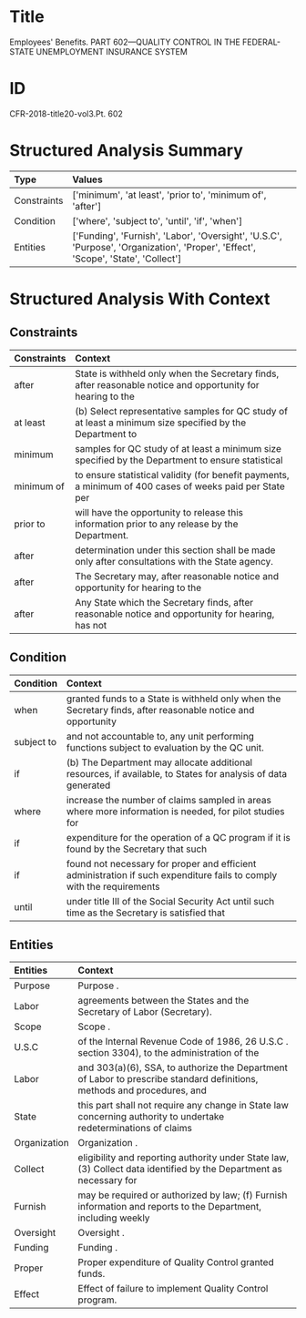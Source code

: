 # Title

 Employees' Benefits. PART 602—QUALITY CONTROL IN THE FEDERAL-STATE UNEMPLOYMENT INSURANCE SYSTEM


# ID

 CFR-2018-title20-vol3.Pt. 602


# Structured Analysis Summary

| Type        | Values                                                                                                                            |
|:------------|:----------------------------------------------------------------------------------------------------------------------------------|
| Constraints | ['minimum', 'at least', 'prior to', 'minimum of', 'after']                                                                        |
| Condition   | ['where', 'subject to', 'until', 'if', 'when']                                                                                    |
| Entities    | ['Funding', 'Furnish', 'Labor', 'Oversight', 'U.S.C', 'Purpose', 'Organization', 'Proper', 'Effect', 'Scope', 'State', 'Collect'] |


# Structured Analysis With Context

 


## Constraints

| Constraints   | Context                                                                                                     |
|:--------------|:------------------------------------------------------------------------------------------------------------|
| after         | State is withheld only when the Secretary finds, after reasonable notice and opportunity for hearing to the |
| at least      | (b) Select representative samples for QC study of at least a minimum size specified by the Department to    |
| minimum       | samples for QC study of at least a minimum size specified by the Department to ensure statistical           |
| minimum of    | to ensure statistical validity (for benefit payments, a minimum of 400 cases of weeks paid per State per    |
| prior to      | will have the opportunity to release this information prior to  any release by the Department.              |
| after         | determination under this section shall be made only after  consultations with the State agency.             |
| after         | The Secretary may,  after reasonable notice and opportunity for hearing to the                              |
| after         | Any State which the Secretary finds,  after reasonable notice and opportunity for hearing, has not          |


## Condition

| Condition   | Context                                                                                                               |
|:------------|:----------------------------------------------------------------------------------------------------------------------|
| when        | granted funds to a State is withheld only when the Secretary finds, after reasonable notice and opportunity           |
| subject to  | and not accountable to, any unit performing functions subject to  evaluation by the QC unit.                          |
| if          | (b) The Department may allocate additional resources,  if available, to States for analysis of data generated         |
| where       | increase the number of claims sampled in areas where more information is needed, for pilot studies for                |
| if          | expenditure for the operation of a QC program if it is found by the Secretary that such                               |
| if          | found not necessary for proper and efficient administration if such expenditure fails to comply with the requirements |
| until       | under title III of the Social Security Act until such time as the Secretary is satisfied that                         |


## Entities

| Entities     | Context                                                                                                                 |
|:-------------|:------------------------------------------------------------------------------------------------------------------------|
| Purpose      | Purpose .                                                                                                               |
| Labor        | agreements between the States and the Secretary of Labor  (Secretary).                                                  |
| Scope        | Scope .                                                                                                                 |
| U.S.C        | of the Internal Revenue Code of 1986, 26 U.S.C . section 3304), to the administration of the                            |
| Labor        | and 303(a)(6), SSA, to authorize the Department of Labor to prescribe standard definitions, methods and procedures, and |
| State        | this part shall not require any change in State law concerning authority to undertake redeterminations of claims        |
| Organization | Organization .                                                                                                          |
| Collect      | eligibility and reporting authority under State law, (3) Collect data identified by the Department as necessary for     |
| Furnish      | may be required or authorized by law; (f) Furnish information and reports to the Department, including weekly           |
| Oversight    | Oversight .                                                                                                             |
| Funding      | Funding .                                                                                                               |
| Proper       | Proper  expenditure of Quality Control granted funds.                                                                   |
| Effect       | Effect  of failure to implement Quality Control program.                                                                |


